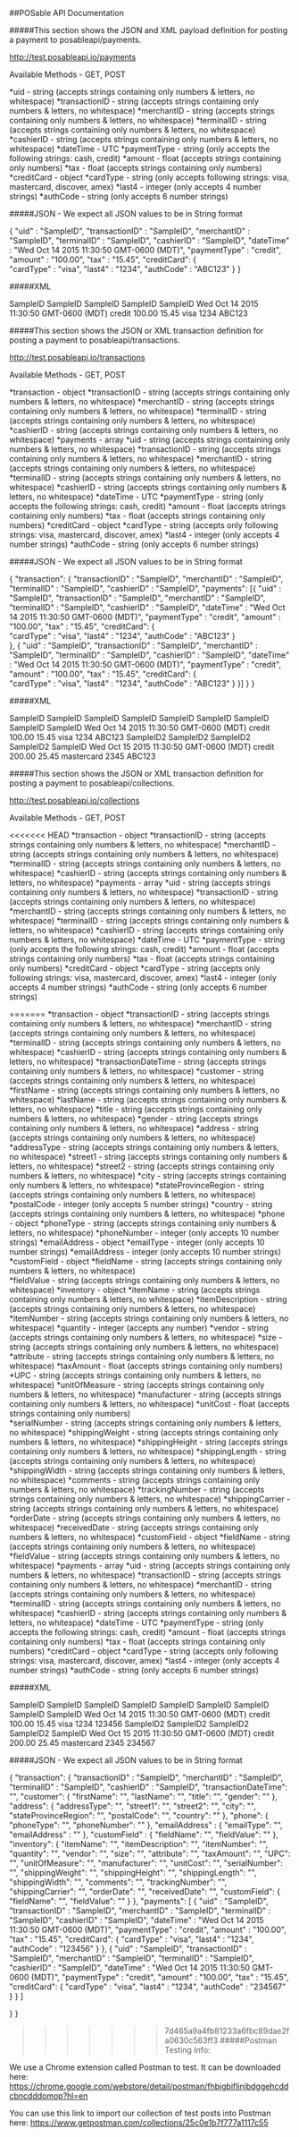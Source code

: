 ##POSable API Documentation

#####This section shows the JSON and XML payload definition for posting a payment to posableapi/payments.

http://test.posableapi.io/payments

Available Methods - GET, POST

*uid              - string  (accepts strings containing only numbers & letters, no whitespace)
*transactionID    - string  (accepts strings containing only numbers & letters, no whitespace)
*merchantID       - string  (accepts strings containing only numbers & letters, no whitespace)
*terminalID       - string  (accepts strings containing only numbers & letters, no whitespace)
*cashierID        - string  (accepts strings containing only numbers & letters, no whitespace)
*dateTime         - UTC
*paymentType      - string  (only accepts the following strings: cash, credit)
*amount           - float   (accepts strings containing only numbers)
*tax              - float   (accepts strings containing only numbers)
*creditCard       - object
 *cardType      - string  (only accepts following strings: visa, mastercard, discover, amex)
 *last4         - integer (only accepts 4 number strings)
 *authCode      - string  (only accepts 6 number strings)
        
        
#####JSON - We expect all JSON values to be in String format

{
  "uid" : "SampleID",
  "transactionID" : "SampleID",
   "merchantID" : "SampleID",
   "terminalID" : "SampleID",
   "cashierID" : "SampleID",
   "dateTime" :  "Wed Oct 14 2015 11:30:50 GMT-0600 (MDT)",
   "paymentType" : "credit",
   "amount" : "100.00",
   "tax" : "15.45",
   "creditCard": {           
        "cardType" : "visa",
        "last4" : "1234",
        "authCode" : "ABC123"
    }
} 
        
#####XML

<payment>
    <uid>SampleID</uid>
    <transactionID>SampleID</transactionID>
    <merchantID>SampleID</merchantID>
    <terminalID>SampleID</terminalID>
    <cashierID>SampleID</cashierID>
    <dateTime>Wed Oct 14 2015 11:30:50 GMT-0600 (MDT)</dateTime>
    <paymentType>credit</paymentType>
    <amount>100.00</amount>
    <tax>15.45</tax>
    <creditCard>
        <cardType>visa</cardType>
        <last4>1234</last4>
        <authCode>ABC123</authCode>
    </creditCard>
</payment>


#####This section shows the JSON or XML transaction definition for posting a payment to posableapi/transactions.

http://test.posableapi.io/transactions

Available Methods - GET, POST

*transaction         - object
*transactionID       - string  (accepts strings containing only numbers & letters, no whitespace)
*merchantID          - string  (accepts strings containing only numbers & letters, no whitespace)
*terminalID          - string  (accepts strings containing only numbers & letters, no whitespace)
*cashierID           - string  (accepts strings containing only numbers & letters, no whitespace)
*payments            - array
*uid                 - string  (accepts strings containing only numbers & letters, no whitespace)
*transactionID       - string  (accepts strings containing only numbers & letters, no whitespace)
*merchantID          - string  (accepts strings containing only numbers & letters, no whitespace)
*terminalID          - string  (accepts strings containing only numbers & letters, no whitespace)
*cashierID           - string  (accepts strings containing only numbers & letters, no whitespace)
*dateTime            - UTC
*paymentType         - string  (only accepts the following strings: cash, credit)
*amount              - float   (accepts strings containing only numbers)
*tax                 - float   (accepts strings containing only numbers)
*creditCard          - object
   *cardType         - string  (accepts only following strings: visa, mastercard, discover, amex)
   *last4            - integer (only accepts 4 number strings)
   *authCode         - string  (only accepts 6 number strings)
   
   
#####JSON - We expect all JSON values to be in String format
 
{ 
    "transaction": {
          "transactionID" : "SampleID",
          "merchantID" : "SampleID",
          "terminalID" : "SampleID",
          "cashierID" : "SampleID",
          "payments": [{
              "uid" : "SampleID",
              "transactionID" : "SampleID",
               "merchantID" : "SampleID",
               "terminalID" : "SampleID",
               "cashierID" : "SampleID",
               "dateTime" :  "Wed Oct 14 2015 11:30:50 GMT-0600 (MDT)",
               "paymentType" : "credit",
               "amount" : "100.00",
               "tax" : "15.45",
               "creditCard": {           
                    "cardType" : "visa",
                    "last4" : "1234",
                    "authCode" : "ABC123"
               }      
          },
          {
              "uid" : "SampleID",
              "transactionID" : "SampleID",
               "merchantID" : "SampleID",
               "terminalID" : "SampleID",
               "cashierID" : "SampleID",
               "dateTime" :  "Wed Oct 14 2015 11:30:50 GMT-0600 (MDT)",
               "paymentType" : "credit",
               "amount" : "100.00",
               "tax" : "15.45",
               "creditCard": {           
                    "cardType" : "visa",
                    "last4" : "1234",
                    "authCode" : "ABC123"
               }
          }] 
    }
}

#####XML

<transaction>
    <transactionID>SampleID</transactionID>
    <merchantID>SampleID</merchantID>
    <terminalID>SampleID</terminalID>
    <cashierID>SampleID</cashierID>
        <payments>
            <payment> 
                <uid>SampleID</uid> 
                <transactionID>SampleID</transactionID>
                <merchantID>SampleID</merchantID>
                <terminalID>SampleID</terminalID>
                <cashierID>SampleID</cashierID>
                <dateTime>Wed Oct 14 2015 11:30:50 GMT-0600 (MDT)</dateTime>
                <paymentType>credit</paymentType>
                <amount>100.00</amount>
                <tax>15.45</tax>
                <creditCard>
                    <cardType>visa</cardType>
                    <last4>1234</last4>
                    <authCode>ABC123</authCode>
                </creditCard>
            </payment>
            <payment> 
                <uid>SampleID2</uid> 
                <transactionID>SampleID2</transactionID>
                <merchantID>SampleID2</merchantID>
                <terminalID>SampleID2</terminalID>
                <cashierID>SampleID</cashierID>
                <dateTime>Wed Oct 15 2015 11:30:50 GMT-0600 (MDT)</dateTime>
                <paymentType>credit</paymentType>
                <amount>200.00</amount>
                <tax>25.45</tax>
                <creditCard>
                    <cardType>mastercard</cardType>
                    <last4>2345</last4>
                    <authCode>ABC123</authCode>
                </creditCard>
            </payment>
        </payments>
</transaction> 

#####This section shows the JSON or XML transaction definition for posting a payment to posableapi/collections.

http://test.posableapi.io/collections

Available Methods - GET, POST

<<<<<<< HEAD
*transaction         - object
*transactionID       - string  (accepts strings containing only numbers & letters, no whitespace)
*merchantID          - string  (accepts strings containing only numbers & letters, no whitespace)
*terminalID          - string  (accepts strings containing only numbers & letters, no whitespace)
*cashierID           - string  (accepts strings containing only numbers & letters, no whitespace)
*payments            - array
*uid                 - string  (accepts strings containing only numbers & letters, no whitespace)
*transactionID       - string  (accepts strings containing only numbers & letters, no whitespace)
*merchantID          - string  (accepts strings containing only numbers & letters, no whitespace)
*terminalID          - string  (accepts strings containing only numbers & letters, no whitespace)
*cashierID           - string  (accepts strings containing only numbers & letters, no whitespace)
*dateTime            - UTC
*paymentType         - string  (only accepts the following strings: cash, credit)
*amount              - float   (accepts strings containing only numbers)
*tax                 - float   (accepts strings containing only numbers)
*creditCard          - object
   *cardType         - string  (accepts only following strings: visa, mastercard, discover, amex)
   *last4            - integer (only accepts 4 number strings)
   *authCode         - string  (only accepts 6 number strings)



=======
*transaction            - object
  *transactionID        - string  (accepts strings containing only numbers & letters, no whitespace)
  *merchantID           - string  (accepts strings containing only numbers & letters, no whitespace)
  *terminalID           - string  (accepts strings containing only numbers & letters, no whitespace)
  *cashierID            - string  (accepts strings containing only numbers & letters, no whitespace)
  *transactionDateTime  - string  (accepts strings containing only numbers & letters, no whitespace)
    *customer           - string  (accepts strings containing only numbers & letters, no whitespace) 
       *firstName       - string  (accepts strings containing only numbers & letters, no whitespace)
       *lastName        - string  (accepts strings containing only numbers & letters, no whitespace) 
       *title           - string  (accepts strings containing only numbers & letters, no whitespace)
       *gender          - string  (accepts strings containing only numbers & letters, no whitespace)
       *address         - string  (accepts strings containing only numbers & letters, no whitespace)
       *addressType     - string  (accepts strings containing only numbers & letters, no whitespace)
       *street1         - string  (accepts strings containing only numbers & letters, no whitespace)
       *street2         - string  (accepts strings containing only numbers & letters, no whitespace)
       *city            - string  (accepts strings containing only numbers & letters, no whitespace)
       *stateProvinceRegion - string  (accepts strings containing only numbers & letters, no whitespace)
       *postalCode      - integer (only accepts 5 number strings)
       *country         - string  (accepts strings containing only numbers & letters, no whitespace)
    *phone              - object
      *phoneType        - string  (accepts strings containing only numbers & letters, no whitespace)
      *phoneNumber      - integer (only accepts 10 number strings)
    *emailAddress       - object
       *emailType       - integer (only accepts 10 number strings)
       *emailAddress    - integer (only accepts 10 number strings)
    *customField        - object 
       *fieldName       - string  (accepts strings containing only numbers & letters, no whitespace)       
       *fieldValue      - string  (accepts strings containing only numbers & letters, no whitespace)
  *inventory           - object
   *itemName          - string  (accepts strings containing only numbers & letters, no whitespace)
   *itemDescription   - string  (accepts strings containing only numbers & letters, no whitespace)
   *itemNumber        - string  (accepts strings containing only numbers & letters, no whitespace)
   *quantity          - integer (accepts any number)
   *vendor            - string  (accepts strings containing only numbers & letters, no whitespace)
   *size              - string  (accepts strings containing only numbers & letters, no whitespace)
   *attribute         - string  (accepts strings containing only numbers & letters, no whitespace)
   *taxAmount         - float   (accepts strings containing only numbers)         
   *UPC               - string  (accepts strings containing only numbers & letters, no whitespace)
   *unitOfMeasure     - string  (accepts strings containing only numbers & letters, no whitespace)
   *manufacturer      - string  (accepts strings containing only numbers & letters, no whitespace)
   *unitCost          - float   (accepts strings containing only numbers)   
   *serialNumber      - string  (accepts strings containing only numbers & letters, no whitespace)
   *shippingWeight    - string  (accepts strings containing only numbers & letters, no whitespace)
   *shippingHeight    - string  (accepts strings containing only numbers & letters, no whitespace)
   *shippingLength    - string  (accepts strings containing only numbers & letters, no whitespace)
   *shippingWidth     - string  (accepts strings containing only numbers & letters, no whitespace)
   *comments          - string  (accepts strings containing only numbers & letters, no whitespace)
   *trackingNumber    - string  (accepts strings containing only numbers & letters, no whitespace)
   *shippingCarrier   - string  (accepts strings containing only numbers & letters, no whitespace)
   *orderDate         - string  (accepts strings containing only numbers & letters, no whitespace)
   *receivedDate      - string  (accepts strings containing only numbers & letters, no whitespace)
   *customField       - object
     *fieldName       - string  (accepts strings containing only numbers & letters, no whitespace)
     *fieldValue      - string  (accepts strings containing only numbers & letters, no whitespace)
  *payments            - array
  *uid                 - string  (accepts strings containing only numbers & letters, no whitespace)
  *transactionID       - string  (accepts strings containing only numbers & letters, no whitespace)
  *merchantID          - string  (accepts strings containing only numbers & letters, no whitespace)
  *terminalID          - string  (accepts strings containing only numbers & letters, no whitespace)
  *cashierID           - string  (accepts strings containing only numbers & letters, no whitespace)
  *dateTime            - UTC
  *paymentType         - string  (only accepts the following strings: cash, credit)
  *amount              - float   (accepts strings containing only numbers)
  *tax                 - float   (accepts strings containing only numbers)
  *creditCard          - object
     *cardType         - string  (accepts only following strings: visa, mastercard, discover, amex)
     *last4            - integer (only accepts 4 number strings)
     *authCode         - string  (only accepts 6 number strings)
     
#####XML         
     
<transaction>
   <transactionID>SampleID</transactionID>
   <merchantID>SampleID</merchantID>
   <terminalID>SampleID</terminalID>
   <cashierID>SampleID</cashierID>
       <payments>
           <payment> 
               <uid>SampleID</uid> 
               <transactionID>SampleID</transactionID>
               <merchantID>SampleID</merchantID>
               <terminalID>SampleID</terminalID>
               <cashierID>SampleID</cashierID>
               <dateTime>Wed Oct 14 2015 11:30:50 GMT-0600 (MDT)</dateTime>
               <paymentType>credit</paymentType>
               <amount>100.00</amount>
               <tax>15.45</tax>
               <creditCard>
                   <cardType>visa</cardType>
                   <last4>1234</last4>
                   <authCode>123456</authCode>
               </creditCard>
           </payment>
           <payment> 
               <uid>SampleID2</uid> 
               <transactionID>SampleID2</transactionID>
               <merchantID>SampleID2</merchantID>
               <terminalID>SampleID2</terminalID>
               <cashierID>SampleID</cashierID>
               <dateTime>Wed Oct 15 2015 11:30:50 GMT-0600 (MDT)</dateTime>
               <paymentType>credit</paymentType>
               <amount>200.00</amount>
               <tax>25.45</tax>
               <creditCard>
                   <cardType>mastercard</cardType>
                   <last4>2345</last4>
                   <authCode>234567</authCode>
               </creditCard>
           </payment>
       </payments>
</transaction> 

#####JSON - We expect all JSON values to be in String format

{
    "transaction": {
    "transactionID" : "SampleID",
    "merchantID" : "SampleID",
    "terminalID" : "SampleID",
    "cashierID" : "SampleID",
    "transactionDateTime": "",
    "customer": {
      "firstName": "",
      "lastName": "",
      "title": "",
      "gender": ""
    },
    "address": {
      "addressType": "",
      "street1": "",
      "street2": "",
      "city": "",
      "stateProvinceRegion": "",
      "postalCode": "",
      "country": ""
    },
    "phone": {
      "phoneType": "",
      "phoneNumber": ""
    },
    "emailAddress" : {
      "emailType": "",
      "emailAddress" : ""
    },
    "customField" : {
      "fieldName": "",
      "fieldValue": ""
    },
    "inventory": {
      "itemName": "",
      "itemDescription": "",
      "itemNumber": "",
      "quantity": "",
      "vendor": "",
      "size": "",
      "attribute": "",
      "taxAmount": "",
      "UPC": "",
      "unitOfMeasure": "",
      "manufacturer": "",
      "unitCost": "",
      "serialNumber": "",
      "shippingWeight": "",
      "shippingHeight": "",
      "shippingLength": "",
      "shippingWidth": "",
      "comments": "",
      "trackingNumber": "",
      "shippingCarrier": "",
      "orderDate": "",
      "receivedDate": "",
      "customField": {
        "fieldName": "",
        "fieldValue": ""
      }
    },
    "payments": [
      {
        "uid" : "SampleID",
        "transactionID" : "SampleID",
        "merchantID" : "SampleID",
        "terminalID" : "SampleID",
        "cashierID" : "SampleID",
        "dateTime" :  "Wed Oct 14 2015 11:30:50 GMT-0600 (MDT)",
        "paymentType" : "credit",
        "amount" : "100.00",
        "tax" : "15.45",
        "creditCard": {
          "cardType" : "visa",
          "last4" : "1234",
          "authCode" : "123456"
        }
      },
      {
        "uid" : "SampleID",
        "transactionID" : "SampleID",
        "merchantID" : "SampleID",
        "terminalID" : "SampleID",
        "cashierID" : "SampleID",
        "dateTime" :  "Wed Oct 14 2015 11:30:50 GMT-0600 (MDT)",
        "paymentType" : "credit",
        "amount" : "100.00",
        "tax" : "15.45",
        "creditCard": {
          "cardType" : "visa",
          "last4" : "1234",
          "authCode" : "234567"
        }
      }
    ]

  }
}
 
>>>>>>> 7d465a9a4fb81233a6fbc89dae2fa0630c563ff3
#####Postman Testing Info:

We use a Chrome extension called Postman to test. It can be downloaded here:
https://chrome.google.com/webstore/detail/postman/fhbjgbiflinjbdggehcddcbncdddomop?hl=en

You can use this link to  import our collection of test posts into Postman here:
https://www.getpostman.com/collections/25c0e1b7f777a1117c55



